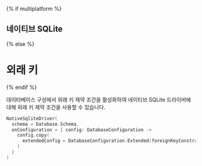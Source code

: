 {% if multiplatform %}
## 네이티브 SQLite
{% else %}
# 외래 키
{% endif %}

데이터베이스 구성에서 외래 키 제약 조건을 활성화하여 네이티브 SQLite 드라이버에 대해 외래 키 제약 조건을 사용할 수 있습니다.

```kotlin
NativeSqliteDriver(
  schema = Database.Schema,
  onConfiguration = { config: DatabaseConfiguration ->
    config.copy(
      extendedConfig = DatabaseConfiguration.Extended(foreignKeyConstraints = true)
    )
  }
)
```